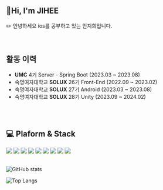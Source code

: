 <div>
  
## 🍓Hi, I'm JIHEE
<p>✏️ 안녕하세요 ios를 공부하고 있는 안지희입니다.</p></br>


## 활동 이력

- **UMC** 4기 Server - Spring Boot (2023.03 ~ 2023.08)
- 숙명여자대학교 **SOLUX** 26기 Front-End (2022.09 ~ 2023.02)
- 숙명여자대학교 **SOLUX** 27기 Android (2023.03 ~ 2023.08)
- 숙명여자대학교 **SOLUX** 28기 Unity (2023.09 ~ 2024.02)

</br>
</br>

## 💻 Plaform & Stack
<img src="https://img.shields.io/badge/Swift-F05138?style=flat&logo=Swift&logoColor=white"/>
<img src="https://img.shields.io/badge/Python-3776AB?style=flat&logo=python&logoColor=white"/>
<img src="https://img.shields.io/badge/C-A8B9CC?style=flat&logo=C&logoColor=white"/>
<img src="https://img.shields.io/badge/Java-007396?style=flat&logo=OpenJDK&logoColor=white"/>
<img src="https://img.shields.io/badge/JavaScript-F7DF1E?style=flat&logo=javascript&logoColor=black">
<img src="https://img.shields.io/badge/React-61DAFB?style=flat&logo=react&logoColor=black">
<img src="https://img.shields.io/badge/HTML-E34F26?style=flat&logo=html5&logoColor=white">
<img src="https://img.shields.io/badge/CSS-1572B6?style=flat&logo=css3&logoColor=white">
<img src="https://img.shields.io/badge/Android-3DDC84?style=flat&logo=Android&logoColor=white">


</br>
</br>



![GitHub stats](https://github-readme-stats.vercel.app/api?username=Anjihee&show_icons=true&theme=radical)

![Top Langs](https://github-readme-stats.vercel.app/api/top-langs/?username=Anjihee)

</div>


